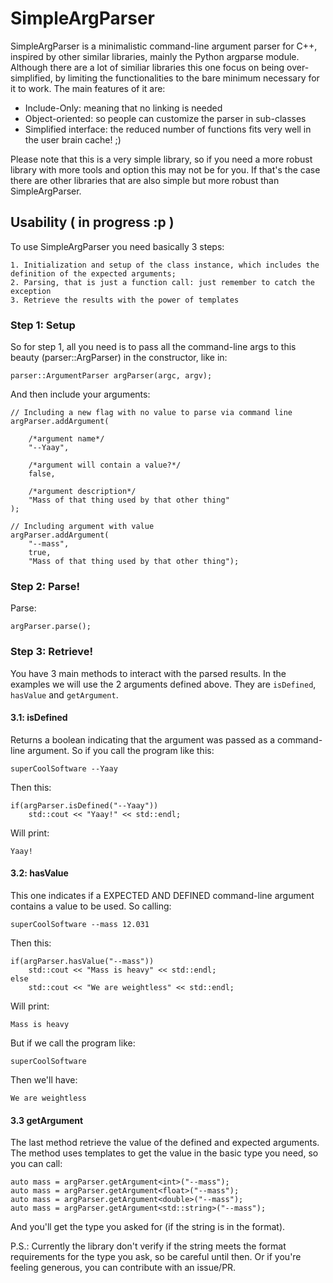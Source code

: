 # SimpleArgParser

SimpleArgParser is a minimalistic command-line argument parser for C++, inspired by other similar libraries, mainly the Python argparse module. Although there are a lot of similiar libraries this one focus on being over-simplified, by limiting the functionalities to the bare minimum necessary for it to work. The main features of it are:

* Include-Only: meaning that no linking is needed
* Object-oriented: so people can customize the parser in sub-classes
* Simplified interface: the reduced number of functions fits very well in the user brain cache! ;)

Please note that this is a very simple library, so if you need a more robust library with more tools and option this may not be for you. If that's the case there are other libraries that are also simple but more robust than SimpleArgParser.

## Usability ( in progress :p )

To use SimpleArgParser you need basically 3 steps:

	1. Initialization and setup of the class instance, which includes the definition of the expected arguments;
	2. Parsing, that is just a function call: just remember to catch the exception
	3. Retrieve the results with the power of templates


### Step 1: Setup

So for step 1, all you need is to pass all the command-line args to this beauty (parser::ArgParser) in the constructor, like in:

```
parser::ArgumentParser argParser(argc, argv);
```

And then include your arguments:

```
// Including a new flag with no value to parse via command line
argParser.addArgument(

    /*argument name*/ 
    "--Yaay",

    /*argument will contain a value?*/ 
    false, 			

    /*argument description*/
    "Mass of that thing used by that other thing"
);

// Including argument with value
argParser.addArgument(
    "--mass", 
    true, 
    "Mass of that thing used by that other thing");

```
### Step 2: Parse!

Parse:

```
argParser.parse();
```

### Step 3: Retrieve!

You have 3 main methods to interact with the parsed results. In the examples we will use the 2 arguments defined above. They are `isDefined`, `hasValue` and `getArgument`.

#### 3.1: isDefined

Returns a boolean indicating that the argument was passed as a command-line argument. So if you call the program like this:

```
superCoolSoftware --Yaay
```

Then this:

```
if(argParser.isDefined("--Yaay"))
	std::cout << "Yaay!" << std::endl;
```

Will print:

```
Yaay!
```

#### 3.2: hasValue

This one indicates if a EXPECTED AND DEFINED command-line argument contains a value to be used. So calling:

```
superCoolSoftware --mass 12.031
```

Then this:

```
if(argParser.hasValue("--mass"))
	std::cout << "Mass is heavy" << std::endl;
else
	std::cout << "We are weightless" << std::endl;
```
Will print:

```
Mass is heavy
```

But if we call the program like:

```
superCoolSoftware
```

Then we'll have:

```
We are weightless
```

#### 3.3 getArgument

The last method retrieve the value of the defined and expected arguments. The method uses templates to get the value in the basic type you need, so you can call:

```
auto mass = argParser.getArgument<int>("--mass");
auto mass = argParser.getArgument<float>("--mass");
auto mass = argParser.getArgument<double>("--mass");
auto mass = argParser.getArgument<std::string>("--mass");
```
And you'll get the type you asked for (if the string is in the format).

P.S.: Currently the library don't verify if the string meets the format requirements for the type you ask, so be careful until then. Or if you're feeling generous, you can contribute with an issue/PR. 